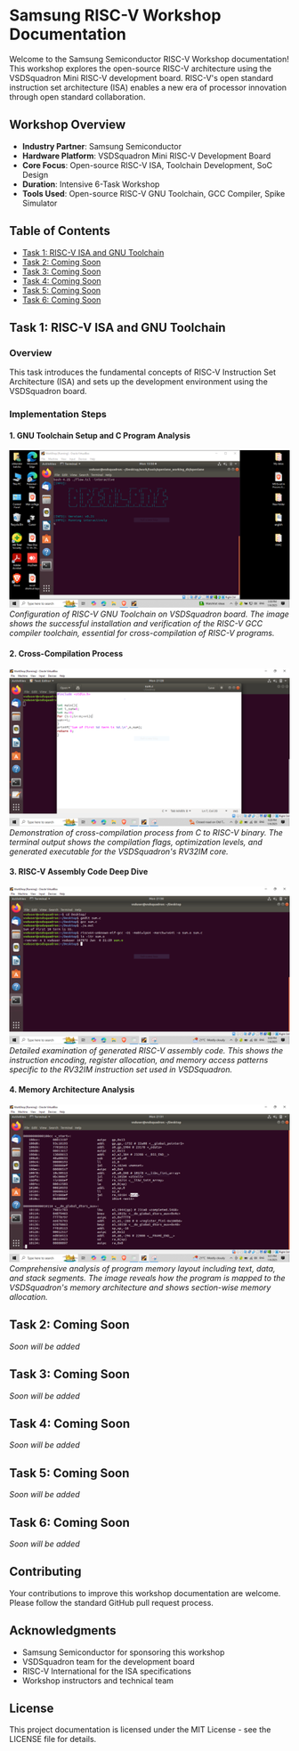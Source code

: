 # Samsung RISC-V Workshop Documentation

Welcome to the Samsung Semiconductor RISC-V Workshop documentation! This workshop explores the open-source RISC-V architecture using the VSDSquadron Mini RISC-V development board. RISC-V's open standard instruction set architecture (ISA) enables a new era of processor innovation through open standard collaboration.

## Workshop Overview
- **Industry Partner**: Samsung Semiconductor
- **Hardware Platform**: VSDSquadron Mini RISC-V Development Board
- **Core Focus**: Open-source RISC-V ISA, Toolchain Development, SoC Design
- **Duration**: Intensive 6-Task Workshop
- **Tools Used**: Open-source RISC-V GNU Toolchain, GCC Compiler, Spike Simulator

## Table of Contents
- [Task 1: RISC-V ISA and GNU Toolchain](#task-1-risc-v-isa-and-gnu-toolchain)
- [Task 2: Coming Soon](#task-2-coming-soon)
- [Task 3: Coming Soon](#task-3-coming-soon)
- [Task 4: Coming Soon](#task-4-coming-soon)
- [Task 5: Coming Soon](#task-5-coming-soon)
- [Task 6: Coming Soon](#task-6-coming-soon)

## Task 1: RISC-V ISA and GNU Toolchain

### Overview
This task introduces the fundamental concepts of RISC-V Instruction Set Architecture (ISA) and sets up the development environment using the VSDSquadron board.

### Implementation Steps

#### 1. GNU Toolchain Setup and C Program Analysis
![RISC-V GNU Toolchain Setup](images/vsd1.png)
*Configuration of RISC-V GNU Toolchain on VSDSquadron board. The image shows the successful installation and verification of the RISC-V GCC compiler toolchain, essential for cross-compilation of RISC-V programs.*

#### 2. Cross-Compilation Process
![Cross-Compilation Workflow](images/vsd2.png)
*Demonstration of cross-compilation process from C to RISC-V binary. The terminal output shows the compilation flags, optimization levels, and generated executable for the VSDSquadron's RV32IM core.*

#### 3. RISC-V Assembly Code Deep Dive
![Assembly Code Analysis](images/vsd3.png)
*Detailed examination of generated RISC-V assembly code. This shows the instruction encoding, register allocation, and memory access patterns specific to the RV32IM instruction set used in VSDSquadron.*

#### 4. Memory Architecture Analysis
![Memory Mapping Details](images/vsd4.png)
*Comprehensive analysis of program memory layout including text, data, and stack segments. The image reveals how the program is mapped to the VSDSquadron's memory architecture and shows section-wise memory allocation.*

## Task 2: Coming Soon
*Soon will be added*

## Task 3: Coming Soon
*Soon will be added*

## Task 4: Coming Soon
*Soon will be added*

## Task 5: Coming Soon
*Soon will be added*

## Task 6: Coming Soon
*Soon will be added*

## Contributing
Your contributions to improve this workshop documentation are welcome. Please follow the standard GitHub pull request process.

## Acknowledgments
- Samsung Semiconductor for sponsoring this workshop
- VSDSquadron team for the development board
- RISC-V International for the ISA specifications
- Workshop instructors and technical team

## License
This project documentation is licensed under the MIT License - see the LICENSE file for details.
